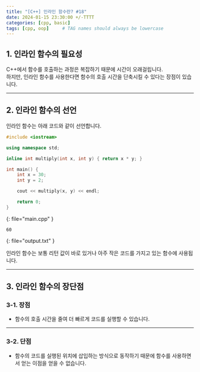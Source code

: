 ```yaml
---
title: "[C++] 인라인 함수란? #18"
date: 2024-01-15 23:30:00 +/-TTTT
categories: [cpp, basic]
tags: [cpp, oop]     # TAG names should always be lowercase
---
```


## 1. 인라인 함수의 필요성
C++에서 함수를 호출하는 과정은 복잡하기 때문에 시간이 오래걸립니다.<br>
하지만, 인라인 함수를 사용한다면 함수의 호출 시간을 단축시킬 수 있다는 장점이 있습니다.

----

## 2. 인라인 함수의 선언
인라인 함수는 아래 코드와 같이 선언합니다.

```cpp
#include <iostream>

using namespace std;

inline int multiply(int x, int y) { return x * y; }

int main() {
    int x = 30;
    int y = 2;

    cout << multiply(x, y) << endl;

    return 0;
}
```
{: file="main.cpp" }
```
60

```
{: file="output.txt" }

인라인 함수는 보통 리턴 값이 바로 있거나 아주 작은 코드를 가지고 있는 함수에 사용됩니다.

----

## 3. 인라인 함수의 장단점

### 3-1. 장점
* 함수의 호출 시간을 줄여 더 빠르게 코드를 실행할 수 있습니다.

----

### 3-2. 단점
* 함수의 코드를 실행된 위치에 삽입하는 방식으로 동작하기 때문에 함수를 사용하면서 얻는 이점을 얻을 수 없습니다.